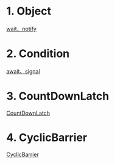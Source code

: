

# 1. Object
[wait、notify](./线程基础.md)

# 2. Condition
[await、signal](./线程基础.md)


# 3. CountDownLatch
[CountDownLatch](./CountDownLatch.md)

# 4. CyclicBarrier
[CyclicBarrier](./CyclicBarrier.md)